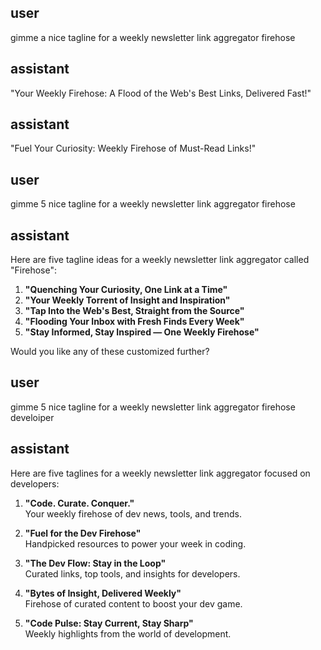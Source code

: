 ## user
gimme a nice tagline for a weekly newsletter link aggregator firehose
## assistant

"Your Weekly Firehose: A Flood of the Web's Best Links, Delivered Fast!"
## assistant

"Fuel Your Curiosity: Weekly Firehose of Must-Read Links!"
## user
gimme 5 nice tagline for a weekly newsletter link aggregator firehose
## assistant

Here are five tagline ideas for a weekly newsletter link aggregator called "Firehose":

1. **"Quenching Your Curiosity, One Link at a Time"**
2. **"Your Weekly Torrent of Insight and Inspiration"**
3. **"Tap Into the Web's Best, Straight from the Source"**
4. **"Flooding Your Inbox with Fresh Finds Every Week"**
5. **"Stay Informed, Stay Inspired — One Weekly Firehose"**

Would you like any of these customized further?
## user
gimme 5 nice tagline for a weekly newsletter link aggregator firehose develoiper
## assistant

Here are five taglines for a weekly newsletter link aggregator focused on developers:

1. **"Code. Curate. Conquer."**  
   Your weekly firehose of dev news, tools, and trends.

2. **"Fuel for the Dev Firehose"**  
   Handpicked resources to power your week in coding.

3. **"The Dev Flow: Stay in the Loop"**  
   Curated links, top tools, and insights for developers.

4. **"Bytes of Insight, Delivered Weekly"**  
   Firehose of curated content to boost your dev game.

5. **"Code Pulse: Stay Current, Stay Sharp"**  
   Weekly highlights from the world of development.